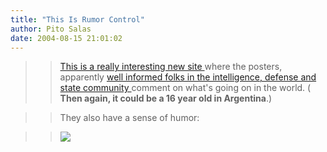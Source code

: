 ```yaml
---
title: "This Is Rumor Control"
author: Pito Salas
date: 2004-08-15 21:01:02
---
```


>>

>> [This is a really interesting new site
](<http://thisisrumorcontrol.org/>)where the posters, apparently [well
informed folks in the intelligence, defense and state community
](<http://www.thisisrumorcontrol.org/welcome>)comment on what's going on in
the world. ( **Then again, it could be a 16 year old in Argentina**.)

>>

>> They also have a sense of humor:

>>

>> ![](https://i0.wp.com/thisisrumorcontrol.org/files/cartoon-8-15.png?w=584)


